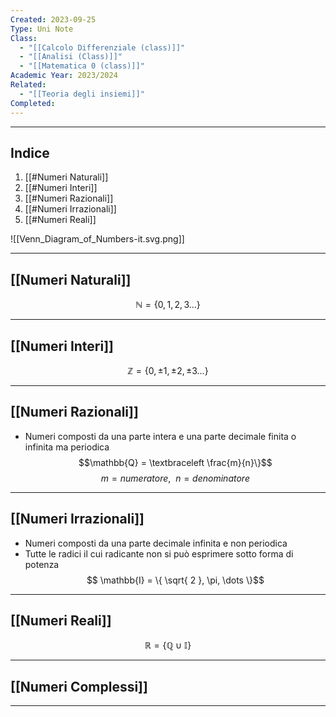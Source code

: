 ```yaml
---
Created: 2023-09-25
Type: Uni Note
Class:
  - "[[Calcolo Differenziale (class)]]"
  - "[[Analisi (Class)]]"
  - "[[Matematica 0 (class)]]"
Academic Year: 2023/2024
Related:
  - "[[Teoria degli insiemi]]"
Completed:
---
```

---
## Indice
1. [[#Numeri Naturali]]
2. [[#Numeri Interi]]
3. [[#Numeri Razionali]]
4. [[#Numeri Irrazionali]]
5. [[#Numeri Reali]]

![[Venn_Diagram_of_Numbers-it.svg.png]]


---
## [[Numeri Naturali]]
$$ \mathbb{N}=\{ 0,1,2,3\dots\} $$

---
## [[Numeri Interi]]
$$\mathbb{Z} = \{0, \pm1, \pm2, \pm3\dots\}$$

---
## [[Numeri Razionali]]
- Numeri composti da una parte intera e una parte decimale finita o infinita ma periodica
$$\mathbb{Q} = \textbraceleft  \frac{m}{n}\}$$
$$m = numeratore,\ \ n = denominatore $$

---
## [[Numeri Irrazionali]]
- Numeri composti da una parte decimale infinita e non periodica
- Tutte le radici il cui radicante non si può esprimere sotto forma di potenza
$$ \mathbb{I} = \{ \sqrt{ 2 }, \pi, \dots \}$$

---
## [[Numeri Reali]]
$$\mathbb{R} = \{\mathbb{Q}\cup \mathbb{I} \}$$

---
## [[Numeri Complessi]]


---
